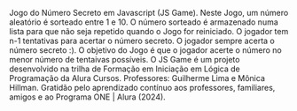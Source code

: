 Jogo do Número Secreto em Javascript (JS Game).
Neste Jogo, um número aleatório é sorteado entre 1 e 10.
O número sorteado é armazenado numa lista para que não seja repetido quando o Jogo for reiniciado.
O jogador tem n-1 tentativas para acertar o número secreto.
O jogador sempre acerta o número secreto :).
O objetivo do Jogo é que o jogador acerte o número no menor número de tentaivas possíveis.
O JS Game é um projeto desenvolvido na trilha de Formação em Iniciação em Lógica de Programação da Alura Cursos.
Professores: Guilherme Lima e Mônica Hillman.
Gratidão pelo aprendizado contínuo aos professores, familiares, amigos e ao Programa ONE | Alura (2024).
